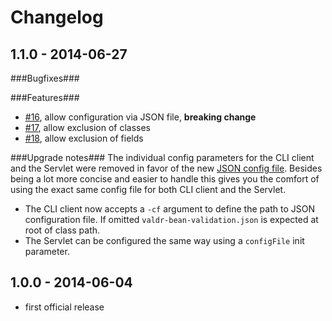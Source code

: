 # Changelog

## 1.1.0 - 2014-06-27

###Bugfixes###

###Features###

- [#16](https://github.com/netceteragroup/valdr-bean-validation/issues/16), allow configuration via JSON file,
**breaking change**
- [#17](https://github.com/netceteragroup/valdr-bean-validation/issues/17), allow exclusion of classes
- [#18](https://github.com/netceteragroup/valdr-bean-validation/issues/18), allow exclusion of fields

###Upgrade notes###
The individual config parameters for the CLI client and the Servlet were removed in favor of the new [JSON config
file](https://github.com/netceteragroup/valdr-bean-validation/blob/master/valdr-bean-validation-demo/src/main/resources/valdr-bean-validation.json). Besides being a lot more concise and easier to handle this gives you the
comfort of using the exact same config file for both CLI client and the Servlet.

- The CLI client now accepts a `-cf` argument to define the path to JSON configuration file. If omitted
`valdr-bean-validation.json` is expected at root of class path.
- The Servlet can be configured the same way using a `configFile` init parameter.

## 1.0.0 - 2014-06-04
- first official release
